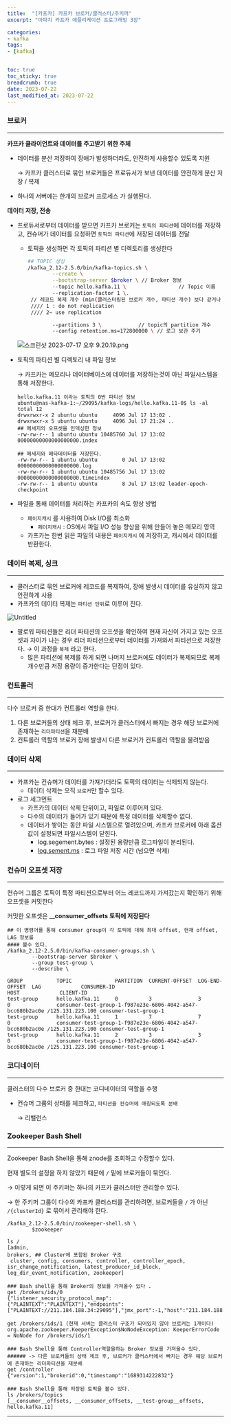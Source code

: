 ```yaml
---
title:  "[카프카] 카프카 브로커/클러스터/주키퍼"
excerpt: "아파치 카프카 애플리케이션 프로그래밍 3장"

categories:
- kafka
tags:
- [kafka]


toc: true
toc_sticky: true
breadcrumb: true
date: 2023-07-22
last_modified_at: 2023-07-22
---
```



### 브로커

---

**카프카 클라이언트와 데이터를 주고받기 위한 주체**

- 데이터를 분산 저장하여 장애가 발생하더라도, 안전하게 사용할수 있도록 지원

  → 카프카 클러스터로 묶인 브로커들은 프로듀서가 보낸 데이터를 안전하게 분산 저장 / 복제

- 하나의 서버에는 한개의 브로커 프로세스 가 실행된다.

**데이터 저장, 전송**

- 프로듀서로부터 데이터를 받으면 카프카 브로커는 `토픽의 파티션`에 데이터를 저장하고, 컨슈머가 데이터를 요청하면 `토픽의 파티션`에 저장된 데이터를 전달
  - 토픽을 생성하면 각 토픽의 파티션 별 디렉토리를 생성한다

    ```bash
    ## TOPIC 생성 
    /kafka_2.12-2.5.0/bin/kafka-topics.sh \
            --create \
            --bootstrap-server $broker \ // Broker 정보
            --topic hello.kafka.11 \                 // Topic 이름
            --replication-factor 1 \.   
     // 레코드 복제 개수 (min(클러스터링된 브로커 개수, 파티션 개수) 보다 같거나 적어야한다)														
     //// 1 : do not replication
     //// 2~ use replication
    
            --partitions 3 \            // topic의 partition 개수
            --config retention.ms=172800000 \ // 로그 보관 주기
    ```

  ![스크린샷 2023-07-17 오후 9.20.19.png](1%20%E1%84%8F%E1%85%A1%E1%84%91%E1%85%B3%E1%84%8F%E1%85%A1%20%E1%84%87%E1%85%B3%E1%84%85%E1%85%A9%E1%84%8F%E1%85%A5%20%E1%84%8F%E1%85%B3%E1%86%AF%E1%84%85%E1%85%A5%E1%84%89%E1%85%B3%E1%84%90%E1%85%A5%20%E1%84%8C%E1%85%AE%E1%84%8F%E1%85%B5%E1%84%91%E1%85%A5%20f188bb3d608c4eb09608d0182472a3d8/%25E1%2584%2589%25E1%2585%25B3%25E1%2584%258F%25E1%2585%25B3%25E1%2584%2585%25E1%2585%25B5%25E1%2586%25AB%25E1%2584%2589%25E1%2585%25A3%25E1%2586%25BA_2023-07-17_%25E1%2584%258B%25E1%2585%25A9%25E1%2584%2592%25E1%2585%25AE_9.20.19.png)

- 토픽의 파티션 별 디렉토리 내 파일 정보

  → 카프카는 메모리나 데이터베이스에 데이터를 저장하는것이 아닌 파일시스템을 통해 저장한다.

    ```
    hello.kafka.11 이라는 토픽의 0번 파티션 정보
    ubuntu@nas-kafka-1:~/29095/kafka-logs/hello.kafka.11-0$ ls -al
    total 12
    drwxrwxr-x 2 ubuntu ubuntu     4096 Jul 17 13:02 .
    drwxrwxr-x 5 ubuntu ubuntu     4096 Jul 17 21:24 ..
    ## 메세지의 오프셋을 인덱싱한 정보
    -rw-rw-r-- 1 ubuntu ubuntu 10485760 Jul 17 13:02 00000000000000000000.index
    
    ## 메세지와 메타데이터를 저장한다. 
    -rw-rw-r-- 1 ubuntu ubuntu        0 Jul 17 13:02 00000000000000000000.log
    -rw-rw-r-- 1 ubuntu ubuntu 10485756 Jul 17 13:02 00000000000000000000.timeindex
    -rw-rw-r-- 1 ubuntu ubuntu        8 Jul 17 13:02 leader-epoch-checkpoint
    ```

- 파일을 통해 데이터를 처리하는 카프카의 속도 향상 방법
  - `페이지캐시` 를 사용하여 Disk I/O를 최소화
    - `페이지캐시` : OS에서 파일 I/O 성능 향상을 위해 만들어 놓은 메모리 영역
  - 카프카는 한번 읽은 파일의 내용은 `페이지캐시` 에 저장하고, 캐시에서 데이터를 반환한다.

### **데이터 복제, 싱크**

---

- 클러스터로 묶인 브로커에 레코드를 복제하여, 장애 발생시 데이터를 유실하지 않고 안전하게 사용
- 카프카의 데이터 복제는 `파티션 단위`로 이루어 진다.

![Untitled](1%20%E1%84%8F%E1%85%A1%E1%84%91%E1%85%B3%E1%84%8F%E1%85%A1%20%E1%84%87%E1%85%B3%E1%84%85%E1%85%A9%E1%84%8F%E1%85%A5%20%E1%84%8F%E1%85%B3%E1%86%AF%E1%84%85%E1%85%A5%E1%84%89%E1%85%B3%E1%84%90%E1%85%A5%20%E1%84%8C%E1%85%AE%E1%84%8F%E1%85%B5%E1%84%91%E1%85%A5%20f188bb3d608c4eb09608d0182472a3d8/Untitled.png)

- 팔로워 파티션들은 리더 파티션의 오프셋을 확인하여 현재 자신이 가지고 있는 오프셋과 차이가 나는 경우 리더 파티션으로부터 데이터를 가져와서 파티션으로 저장한다. → 이 과정을 `복제` 라고 한다.
  - 많은 파티션에 복제를 하게 되면 나머지 브로커에도 데이터가 복제되므로 복제 개수만큼 저장 용량이 증가한다는 단점이 있다.

### 컨트롤러

---

다수 브로커 중 한대가 컨트롤러 역할을 한다.

1. 다른 브로커들의 상태 체크 후, 브로커가 클러스터에서 빠지는 경우 해당 브로커에 존재하는 `리더파티션`을 재분배
2. 컨트롤러 역할의 브로커 장애 발생시 다른 브로커가 컨트롤러 역할을 물려받음

### 데이터 삭제

---

- 카프카는 컨슈머가 데이터를 가져가더라도 토픽의 데이터는 삭제되지 않는다.
  - 데이터 삭제는 오직 `브로커`만 할수 있다.
- 로그 세그먼트
  - 카프카의 데이터 삭제 단위이고, 파일로 이루어져 있다.
  - 다수의 데이터가 들어가 있기 때문에 특정 데이터를 삭제할수 없다.
  - 데이터가 쌓이는 동안 파일 시스템으로 열려있으며, 카프카 브로커에 아래 옵션값이 설정되면 파일시스템이 닫힌다.
    - log.segement.bytes : 설정된 용량만큼 로그파일이 분리된다.
    - [log.sement.ms](http://log.sement.ms) : 로그 파일 저장 시간 (넘으면 삭제)

### 컨슈머 오프셋 저장

---

컨슈머 그룹은 토픽이 특정 파티션으로부터 어느 레코드까지 가져갔는지 확인하기 위해 오프셋을 커밋한다

커밋한 오프셋은 __**consumer_offsets 토픽에 저장된다**

```
## 이 명령어를 통해 consumer group이 각 토픽에 대해 최대 offset, 현재 offset, LAG 정보를 
#### 볼수 있다. 
/kafka_2.12-2.5.0/bin/kafka-consumer-groups.sh \
        --bootstrap-server $broker \
        --group test-group \
        --describe \

GROUP           TOPIC              PARTITION  CURRENT-OFFSET  LOG-END-OFFSET  LAG             CONSUMER-ID                                                HOST             CLIENT-ID
test-group      hello.kafka.11     0          3               3               0               consumer-test-group-1-f987e23e-6806-4042-a547-bcc680b2ac0e /125.131.223.100 consumer-test-group-1
test-group      hello.kafka.11     1          7               7               0               consumer-test-group-1-f987e23e-6806-4042-a547-bcc680b2ac0e /125.131.223.100 consumer-test-group-1
test-group      hello.kafka.11     2          3               3               0               consumer-test-group-1-f987e23e-6806-4042-a547-bcc680b2ac0e /125.131.223.100 consumer-test-group-1
```

### 코디네이터

---

클러스터의 다수 브로커 중 한대는 코디네이터의 역할을 수행

- 컨슈머 그룹의 상태를 체크하고, `파티션을 컨슈머에 매칭되도록 분배`

  → 리밸런스


### Zookeeper Bash Shell

---

Zookeeper Bash Shell을 통해 znode를 조회하고 수정할수 있다.

현재 별도의 설정을 하지 않았기 때문에 `/` 밑에 브로커들이 묶인다.

→ 이렇게 되면 이 주키퍼는 하나의 카프카 클러스터만 관리할수 있다.

→ 한 주키퍼 그룹이 다수의 카프카 클러스터를 관리하려면, 브로커들을 `/` 가 아닌 `/{clusterId}` 로 묶어서 관리해야 한다.

```
/kafka_2.12-2.5.0/bin/zookeeper-shell.sh \
        $zookeeper
```

```
ls /
[admin, 
brokers, ## Cluster에 포함된 Broker 구조 
 cluster, config, consumers, controller, controller_epoch, isr_change_notification, latest_producer_id_block, log_dir_event_notification, zookeeper]
```

```
### Bash shell을 통해 Broker의 정보를 가져올수 있다 .
get /brokers/ids/0
{"listener_security_protocol_map":{"PLAINTEXT":"PLAINTEXT"},"endpoints":["PLAINTEXT://211.184.188.34:29095"],"jmx_port":-1,"host":"211.184.188.34","timestamp":"1689314222751","port":29095,"version":4}

get /brokers/ids/1 (현재 서버는 클러스터 구조가 되어있지 않아 브로커는 1개이다)
org.apache.zookeeper.KeeperException$NoNodeException: KeeperErrorCode = NoNode for /brokers/ids/1
```

```
### Bash Shell을 통해 Controller역할을하는 Broker 정보를 가져올수 있다. 
###### -> 다른 브로커들의 상태 체크 후, 브로커가 클러스터에서 빠지는 경우 해당 브로커에 존재하는 리더파티션을 재분배
get /controller
{"version":1,"brokerid":0,"timestamp":"1689314222832"}
```

```
### Bash Shell을 통해 저장된 토픽을 볼수 있다. 
ls /brokers/topics
[__consumer__offsets, __consumer_offsets, __test-group__offsets, hello.kafka.11]
```

---